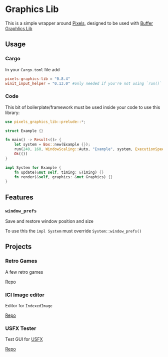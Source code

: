 # Graphics Lib

This is a simple wrapper around [Pixels](https://github.com/parasyte/pixels), designed to be used with [Buffer Graphlics Lib](https://github.com/emmabritton/buffer-graphics-lib)

## Usage

### Cargo

In your `Cargo.toml` file add
```toml
pixels-graphics-lib = "0.8.4"
winit_input_helper = "0.13.0" #only needed if you're not using `run()`
```

### Code

This bit of boilerplate/framework must be used inside your code to use this library:
```rust
use pixels_graphics_lib::prelude::*;

struct Example {}

fn main() -> Result<()> {
    let system = Box::new(Example {});
    run(240, 160, WindowScaling::Auto, "Example", system, ExecutionSpeed::standard())?;
    Ok(())
}

impl System for Example {
    fn update(&mut self, timing: &Timing) {}
    fn render(&self, graphics: &mut Graphics) {}
}
```

## Features

### `window_prefs`

Save and restore window position and size

To use this the `impl System` must override `System::window_prefs()`

## Projects

### Retro Games

A few retro games

[Repo](https://github.com/emmabritton/retro-games)

### ICI Image editor

Editor for `IndexedImage`

[Repo](https://github.com/emmabritton/ici-image-editor)

### USFX Tester

Test GUI for [USFX](https://github.com/tversteeg/usfx)

[Repo](https://github.com/emmabritton/uxfs-test)